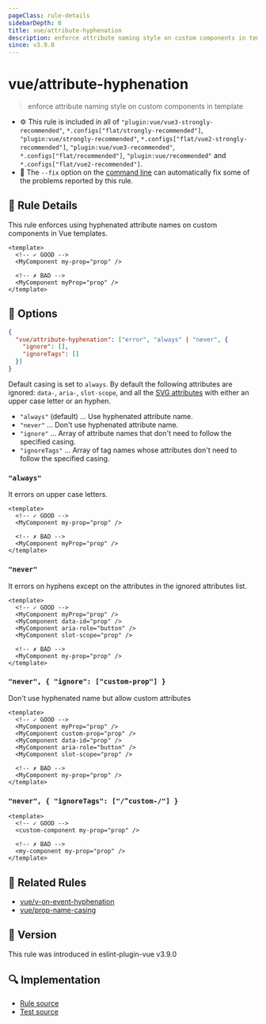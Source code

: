 ```yaml
---
pageClass: rule-details
sidebarDepth: 0
title: vue/attribute-hyphenation
description: enforce attribute naming style on custom components in template
since: v3.9.0
---
```


# vue/attribute-hyphenation

> enforce attribute naming style on custom components in template

- :gear: This rule is included in all of `"plugin:vue/vue3-strongly-recommended"`, `*.configs["flat/strongly-recommended"]`, `"plugin:vue/strongly-recommended"`, `*.configs["flat/vue2-strongly-recommended"]`, `"plugin:vue/vue3-recommended"`, `*.configs["flat/recommended"]`, `"plugin:vue/recommended"` and `*.configs["flat/vue2-recommended"]`.
- :wrench: The `--fix` option on the [command line](https://eslint.org/docs/user-guide/command-line-interface#fixing-problems) can automatically fix some of the problems reported by this rule.

## :book: Rule Details

This rule enforces using hyphenated attribute names on custom components in Vue templates.

<eslint-code-block fix :rules="{'vue/attribute-hyphenation': ['error', 'always']}">

```vue
<template>
  <!-- ✓ GOOD -->
  <MyComponent my-prop="prop" />

  <!-- ✗ BAD -->
  <MyComponent myProp="prop" />
</template>
```

</eslint-code-block>

## :wrench: Options

```json
{
  "vue/attribute-hyphenation": ["error", "always" | "never", {
    "ignore": [],
    "ignoreTags": []
  }]
}
```

Default casing is set to `always`. By default the following attributes are ignored: `data-`, `aria-`, `slot-scope`,
and all the [SVG attributes](https://developer.mozilla.org/en-US/docs/Web/SVG/Attribute) with either an upper case letter or an hyphen.

- `"always"` (default) ... Use hyphenated attribute name.
- `"never"` ... Don't use hyphenated attribute name.
- `"ignore"` ... Array of attribute names that don't need to follow the specified casing.
- `"ignoreTags"` ... Array of tag names whose attributes don't need to follow the specified casing.

### `"always"`

It errors on upper case letters.

<eslint-code-block fix :rules="{'vue/attribute-hyphenation': ['error', 'always']}">

```vue
<template>
  <!-- ✓ GOOD -->
  <MyComponent my-prop="prop" />

  <!-- ✗ BAD -->
  <MyComponent myProp="prop" />
</template>
```

</eslint-code-block>

### `"never"`

It errors on hyphens except on the attributes in the ignored attributes list.

<eslint-code-block fix :rules="{'vue/attribute-hyphenation': ['error', 'never']}">

```vue
<template>
  <!-- ✓ GOOD -->
  <MyComponent myProp="prop" />
  <MyComponent data-id="prop" />
  <MyComponent aria-role="button" />
  <MyComponent slot-scope="prop" />

  <!-- ✗ BAD -->
  <MyComponent my-prop="prop" />
</template>
```

</eslint-code-block>

### `"never", { "ignore": ["custom-prop"] }`

Don't use hyphenated name but allow custom attributes

<eslint-code-block fix :rules="{'vue/attribute-hyphenation': ['error', 'never', { ignore: ['custom-prop']}]}">

```vue
<template>
  <!-- ✓ GOOD -->
  <MyComponent myProp="prop" />
  <MyComponent custom-prop="prop" />
  <MyComponent data-id="prop" />
  <MyComponent aria-role="button" />
  <MyComponent slot-scope="prop" />

  <!-- ✗ BAD -->
  <MyComponent my-prop="prop" />
</template>
```

</eslint-code-block>

### `"never", { "ignoreTags": ["/^custom-/"] }`

<eslint-code-block fix :rules="{'vue/attribute-hyphenation': ['error', 'never', { ignoreTags: ['/^custom-/'] }]}">

```vue
<template>
  <!-- ✓ GOOD -->
  <custom-component my-prop="prop" />

  <!-- ✗ BAD -->
  <my-component my-prop="prop" />
</template>
```

</eslint-code-block>

## :couple: Related Rules

- [vue/v-on-event-hyphenation](./v-on-event-hyphenation.md)
- [vue/prop-name-casing](./prop-name-casing.md)

## :rocket: Version

This rule was introduced in eslint-plugin-vue v3.9.0

## :mag: Implementation

- [Rule source](https://github.com/vuejs/eslint-plugin-vue/blob/master/lib/rules/attribute-hyphenation.js)
- [Test source](https://github.com/vuejs/eslint-plugin-vue/blob/master/tests/lib/rules/attribute-hyphenation.js)
